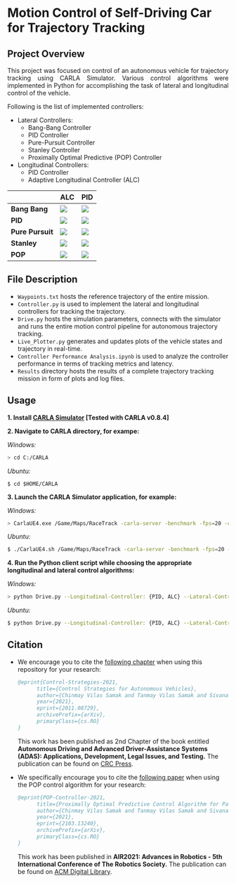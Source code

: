 # Motion Control of Self-Driving Car for Trajectory Tracking

## Project Overview

<p align="justify">
This project was focused on control of an autonomous vehicle for trajectory tracking using CARLA Simulator. Various control algorithms were implemented in Python for accomplishing the task of lateral and longitudinal control of the vehicle.
</p>

Following is the list of implemented controllers:
- Lateral Controllers:
  - Bang-Bang Controller
  - PID Controller
  - Pure-Pursuit Controller
  - Stanley Controller
  - Proximally Optimal Predictive (POP) Controller
- Longitudinal Controllers:
  - PID Controller
  - Adaptive Longitudinal Controller (ALC)

|                  | **ALC**                                                                                                              | **PID**                                                                                                              |
|------------------|----------------------------------------------------------------------------------------------------------------------|----------------------------------------------------------------------------------------------------------------------|
| **Bang Bang**    | ![](https://github.com/Tinker-Twins/Self_Driving_Car_Trajectory_Tracking/blob/main/Media/ALC%20-%20Bang-Bang.gif)    | ![](https://github.com/Tinker-Twins/Self_Driving_Car_Trajectory_Tracking/blob/main/Media/PID%20-%20Bang-Bang.gif)    |
| **PID**          | ![](https://github.com/Tinker-Twins/Self_Driving_Car_Trajectory_Tracking/blob/main/Media/ALC%20-%20PID.gif)          | ![](https://github.com/Tinker-Twins/Self_Driving_Car_Trajectory_Tracking/blob/main/Media/PID%20-%20PID.gif)          |
| **Pure Pursuit** | ![](https://github.com/Tinker-Twins/Self_Driving_Car_Trajectory_Tracking/blob/main/Media/ALC%20-%20Pure-Pursuit.gif) | ![](https://github.com/Tinker-Twins/Self_Driving_Car_Trajectory_Tracking/blob/main/Media/PID%20-%20Pure-Pursuit.gif) |
| **Stanley**      | ![](https://github.com/Tinker-Twins/Self_Driving_Car_Trajectory_Tracking/blob/main/Media/ALC%20-%20Stanley.gif)      | ![](https://github.com/Tinker-Twins/Self_Driving_Car_Trajectory_Tracking/blob/main/Media/PID%20-%20Stanley.gif)      |
| **POP**          | ![](https://github.com/Tinker-Twins/Self_Driving_Car_Trajectory_Tracking/blob/main/Media/ALC%20-%20POP.gif)          | ![](https://github.com/Tinker-Twins/Self_Driving_Car_Trajectory_Tracking/blob/main/Media/PID%20-%20POP.gif)          |

## File Description

- `Waypoints.txt` hosts the reference trajectory of the entire mission.
- `Controller.py` is used to implement the lateral and longitudinal controllers for tracking the trajectory.
- `Drive.py` hosts the simulation parameters, connects with the simulator and runs the entire motion control pipeline for autonomous trajectory tracking.
- `Live_Plotter.py` generates and updates plots of the vehicle states and trajectory in real-time.
- `Controller Performance Analysis.ipynb` is used to analyze the controller performance in terms of tracking metrics and latency.
- `Results` directory hosts the results of a complete trajectory tracking mission in form of plots and log files.

## Usage

**1. Install [CARLA Simulator](https://carla.org/) [Tested with CARLA v0.8.4]**

**2. Navigate to CARLA directory, for exampe:**

*Windows:*

```bash
> cd C:/CARLA
```

*Ubuntu:*

```
$ cd $HOME/CARLA
```

**3. Launch the CARLA Simulator application, for example:**

*Windows:*

```bash
> CarlaUE4.exe /Game/Maps/RaceTrack -carla-server -benchmark -fps=20 -carla-no-hud
```

*Ubuntu:*

```bash
$ ./CarlaUE4.sh /Game/Maps/RaceTrack -carla-server -benchmark -fps=20 -carla-no-hud
```

**4. Run the Python client script while choosing the appropriate longitudinal and lateral control algorithms:**

*Windows:*

```bash
> python Drive.py --Longitudinal-Controller: {PID, ALC} --Lateral-Controller: {BangBang, PID, PurePursuit, Stanley, POP}
```

*Ubuntu:*

```bash
$ python Drive.py --Longitudinal-Controller: {PID, ALC} --Lateral-Controller: {BangBang, PID, PurePursuit, Stanley, POP}
```

## Citation

- We encourage you to cite the [following chapter](https://arxiv.org/abs/2011.08729) when using this repository for your research:

  ```bibtex
  @eprint{Control-Strategies-2021,
        title={Control Strategies for Autonomous Vehicles}, 
        author={Chinmay Vilas Samak and Tanmay Vilas Samak and Sivanathan Kandhasamy},
        year={2021},
        eprint={2011.08729},
        archivePrefix={arXiv},
        primaryClass={cs.RO}
  }
  ```

  This work has been published as 2nd Chapter of the book entitled **Autonomous Driving and Advanced Driver-Assistance Systems (ADAS): Applications, Development, Legal Issues, and Testing.** The publication can be found on [CRC Press](https://www.taylorfrancis.com/books/edit/10.1201/9781003048381/autonomous-driving-advanced-driver-assistance-systems-adas-lentin-joseph-amit-kumar-mondal).


- We specifically encourage you to cite the [following paper](https://arxiv.org/abs/2103.13240) when using the POP control algorithm for your research:

  ```bibtex
  @eprint{POP-Controller-2021,
        title={Proximally Optimal Predictive Control Algorithm for Path Tracking of Self-Driving Cars}, 
        author={Chinmay Vilas Samak and Tanmay Vilas Samak and Sivanathan Kandhasamy},
        year={2021},
        eprint={2103.13240},
        archivePrefix={arXiv},
        primaryClass={cs.RO}
  }
  ```

  This work has been published in **AIR2021: Advances in Robotics - 5th International Conference of The Robotics Society.** The publication can be found on [ACM Digital Library](https://dl.acm.org/doi/10.1145/3478586.3478632).
